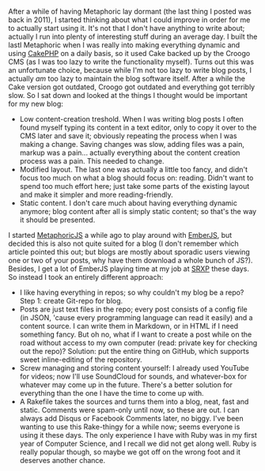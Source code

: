 After a while of having Metaphoric lay dormant (the last thing I posted was back in 2011), I started thinking about
what I could improve in order for me to actually start using it. It's not that I don't have anything to write about;
actually I run into plenty of interesting stuff during an average day. I built the lastI Metaphoric when I was really
into making everything dynamic and using [CakePHP](http://www.cakephp.org) on a daily basis, so it used Cake backed up
by the Croogo CMS (as I was too lazy to write the functionality myself). Turns out this was an unfortunate choice,
because while I'm not too lazy to write blog posts, I actually _am_ too lazy to maintain the blog software itself.
After a while the Cake version got outdated, Croogo got outdated and everything got terribly slow.
So I sat down and looked at the things I thought would be important for my new blog:

- Low content-creation treshold. When I was writing blog posts I often found myself typing its content in a text editor,
  only to copy it over to the CMS later and save it; obviously repeating the process when I was making a change. Saving
  changes was slow, adding files was a pain, markup was a pain... actually everything about the content creation process
  was a pain. This needed to change.
- Modified layout. The last one was actually a little too fancy, and didn't focus too much on what a blog should focus
  on: reading. Didn't want to spend too much effort here; just take some parts of the existing layout and make it simpler
  and more reading-friendly.
- Static content. I don't care much about having everything dynamic anymore; blog content after all is simply
  static content; so that's the way it should be presented.

I started [MetaphoricJS](http://github.com/ElteHupkes/MetaphoricJS) a while ago to play around with
[EmberJS](http://www.emberjs.com), but decided this is also not quite suited for a blog (I don't remember which article
pointed this out; but blogs are mostly about sporadic users viewing one or two of your posts, why have them download
a whole bunch of JS?). Besides, I get a lot of EmberJS playing time at my job at [SRXP](http://www.srxp.com) these days.
So instead I took an entirely different approach:

- I like having everything in repos; so why couldn't my blog be a repo? Step 1: create Git-repo for blog.
- Posts are just text files in the repo; every post consists of a config file (in JSON, 'cause every programming
  language can read it easily) and a content source. I can write them in Markdown, or in HTML if I need something fancy.
   But oh no, what if I want to create a post while on the road without access to my own computer (read: private key
  for checking out the repo)? Solution: put the entire thing on GitHub, which supports sweet inline-editing
  of the repository.
- Screw managing and storing content yourself: I already used YouTube for videos; now I'll use SoundCloud for sounds,
  and whatever-box for whatever may come up in the future. There's a better solution for everything than the one I
  have the time to come up with.
- A Rakefile takes the sources and turns them into a blog, neat, fast and static. Comments were spam-only until now,
  so these are out. I can always add Disqus or Facebook Comments later, no biggy. I've been wanting to use this
  Rake-thingy for a while now; seems everyone is using it these days. The only experience I have with Ruby was in
  my first year of Computer Science, and I recall we did not get along well. Ruby is really popular though, so maybe
  we got off on the wrong foot and it deserves another chance.